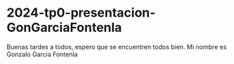 # 2024-tp0-presentacion-GonGarciaFontenla
Buenas tardes a todos, espero que se encuentren todos bien. 
Mi nombre es Gonzalo Garcia Fontenla
